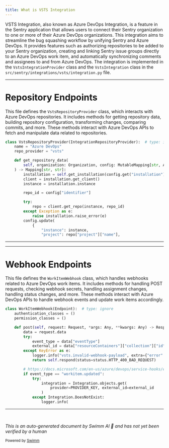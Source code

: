 ```yaml
---
title: What is VSTS Integration
---
```

VSTS Integration, also known as Azure DevOps Integration, is a feature in the Sentry application that allows users to connect their Sentry organization to one or more of their Azure DevOps organizations. This integration aims to streamline the bug squashing workflow by unifying Sentry and Azure DevOps. It provides features such as authorizing repositories to be added to your Sentry organization, creating and linking Sentry issue groups directly to an Azure DevOps work item, and automatically synchronizing comments and assignees to and from Azure DevOps. The integration is implemented in the `VstsIntegrationProvider` class and the `VstsIntegration` class in the `src/sentry/integrations/vsts/integration.py` file.

<SwmSnippet path="/src/sentry/integrations/vsts/repository.py" line="9">

---

# Repository Endpoints

This file defines the `VstsRepositoryProvider` class, which interacts with Azure DevOps repositories. It includes methods for getting repository data, building repository configuration, transforming changes, comparing commits, and more. These methods interact with Azure DevOps APIs to fetch and manipulate data related to repositories.

```python
class VstsRepositoryProvider(IntegrationRepositoryProvider):  # type: ignore
    name = "Azure DevOps"
    repo_provider = "vsts"

    def get_repository_data(
        self, organization: Organization, config: MutableMapping[str, Any]
    ) -> Mapping[str, str]:
        installation = self.get_installation(config.get("installation"), organization.id)
        client = installation.get_client()
        instance = installation.instance

        repo_id = config["identifier"]

        try:
            repo = client.get_repo(instance, repo_id)
        except Exception as e:
            raise installation.raise_error(e)
        config.update(
            {
                "instance": instance,
                "project": repo["project"]["name"],
```

---

</SwmSnippet>

<SwmSnippet path="/src/sentry/integrations/vsts/webhooks.py" line="21">

---

# Webhook Endpoints

This file defines the `WorkItemWebhook` class, which handles webhooks related to Azure DevOps work items. It includes methods for handling POST requests, checking webhook secrets, handling assignment changes, handling status changes, and more. These methods interact with Azure DevOps APIs to handle webhook events and update work items accordingly.

```python
class WorkItemWebhook(Endpoint):  # type: ignore
    authentication_classes = ()
    permission_classes = ()

    def post(self, request: Request, *args: Any, **kwargs: Any) -> Response:
        data = request.data
        try:
            event_type = data["eventType"]
            external_id = data["resourceContainers"]["collection"]["id"]
        except KeyError as e:
            logger.info("vsts.invalid-webhook-payload", extra={"error": str(e)})
            return self.respond(status=status.HTTP_400_BAD_REQUEST)

        # https://docs.microsoft.com/en-us/azure/devops/service-hooks/events?view=azure-devops#workitem.updated
        if event_type == "workitem.updated":
            try:
                integration = Integration.objects.get(
                    provider=PROVIDER_KEY, external_id=external_id
                )
            except Integration.DoesNotExist:
                logger.info(
```

---

</SwmSnippet>

&nbsp;

*This is an auto-generated document by Swimm AI 🌊 and has not yet been verified by a human*

<SwmMeta version="3.0.0" repo-id="Z2l0aHViJTNBJTNBZGVtby1zZW50cnklM0ElM0Fzd2ltbWlv" repo-name="demo-sentry"><sup>Powered by [Swimm](/)</sup></SwmMeta>
